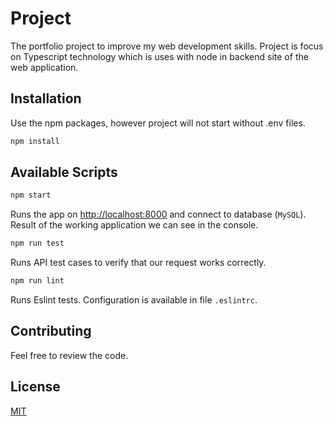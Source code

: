 # Project

The portfolio project to improve my web development skills.
Project is focus on Typescript technology which is uses with node in backend site of the web application.

## Installation

Use the npm packages, however project will not start without .env files.

```bash
npm install
```

## Available Scripts

```bash
npm start
```

Runs the app on [http://localhost:8000](http://localhost:8000) and connect to database (`MySQL`).
Result of the working application we can see in the console.

```bash
npm run test
```

Runs API test cases to verify that our request works correctly.

```bash
npm run lint
```

Runs Eslint tests.
Configuration is available in file `.eslintrc`.

## Contributing

Feel free to review the code.

## License

[MIT](https://choosealicense.com/licenses/mit/)
